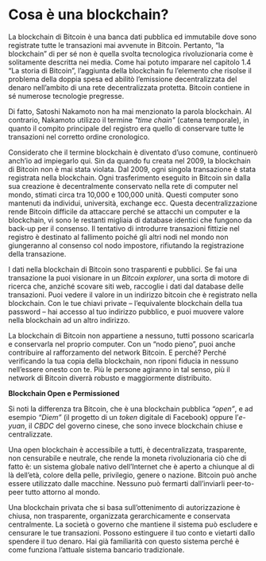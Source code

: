 # Cosa è una blockchain?
La blockchain di Bitcoin è una banca dati pubblica ed immutabile dove sono registrate tutte le transazioni mai avvenute in Bitcoin. Pertanto, “la blockchain” di per sé non è quella svolta tecnologica rivoluzionaria come è solitamente descritta nei media. Come hai potuto imparare nel capitolo 1.4 “La storia di Bitcoin”, l’aggiunta della blockchain fu l’elemento che risolse il problema della doppia spesa ed abilitò l’emissione decentralizzata del denaro nell’ambito di una rete decentralizzata protetta. Bitcoin contiene in sé numerose tecnologie pregresse.

Di fatto, Satoshi Nakamoto non ha mai menzionato la parola blockchain. Al contrario, Nakamoto utilizzo il termine _"time chain"_ (catena temporale), in quanto il compito principale del registro era quello di conservare tutte le transazioni nel corretto ordine cronologico.

Considerato che il termine blockchain è diventato d’uso comune, continuerò anch’io ad impiegarlo qui. Sin da quando fu creata nel 2009, la blockchain di Bitcoin non è mai stata violata. Dal 2009, ogni singola transazione è stata registrata nella blockchain. Ogni trasferimento eseguito in Bitcoin sin dalla sua creazione è decentralmente conservato nella rete di computer nel mondo, stimati circa tra 10,000 e 100,000 unità. Questi computer sono mantenuti da individui, università, exchange ecc. Questa decentralizzazione rende Bitcoin difficile da attaccare perché se attacchi un computer e la blockchain, vi sono le restanti migliaia di database identici che fungono da back-up per il consenso. Il tentativo di introdurre transazioni fittizie nel registro è destinato al fallimento poiché gli altri nodi nel mondo non giungeranno al consenso col nodo impostore, rifiutando la registrazione della transazione.

I dati nella blockchain di Bitcoin sono trasparenti e pubblici. Se fai una transazione la puoi visionare in un _Bitcoin explorer_, una sorta di motore di ricerca che, anziché scovare siti web, raccoglie i dati dal database delle transazioni. Puoi vedere il valore in un indirizzo bitcoin che è registrato nella blockchain. Con le tue chiavi private – l’equivalente blockchain della tua password – hai accesso al tuo indirizzo pubblico, e puoi muovere valore nella blockchain ad un altro indirizzo.

La blockchain di Bitcoin non appartiene a nessuno, tutti possono scaricarla e conservarla nel proprio computer. Con un “nodo pieno”, puoi anche contribuire al rafforzamento del network Bitcoin. E perché? Perché verificando la tua copia della blockchain, non riponi fiducia in nessuno nell’essere onesto con te. Più le persone agiranno in tal senso, più il network di Bitcoin diverrà robusto e maggiormente distribuito.

**Blockchain Open e Permissioned**

Si noti la differenza tra Bitcoin, che è una blockchain pubblica _“open”_, e ad esempio _“Diem”_ (il progetto di un _token_ digitale di Facebook) oppure l’_e-yuan_, il _CBDC_ del governo cinese, che sono invece blockchain chiuse e centralizzate.

Una open blockchain è accessibile a tutti, è decentralizzata, trasparente, non censurabile e neutrale, che rende la moneta rivoluzionaria ciò che di fatto è: un sistema globale nativo dell’Internet che è aperto a chiunque al di là dell’età, colore della pelle, privilegio, genere o nazione. Bitcoin può anche essere utilizzato dalle macchine. Nessuno può fermarti dall’inviarli peer-to-peer tutto attorno al mondo.

Una blockchain privata che si basa sull’ottenimento di autorizzazione è chiusa, non trasparente, organizzata gerarchicamente e conservata centralmente. La società o governo che mantiene il sistema può escludere e censurare le tue transazioni. Possono estinguere il tuo conto e vietarti dallo spendere il tuo denaro. Hai già familiarità con questo sistema perché è come funziona l’attuale sistema bancario tradizionale.
